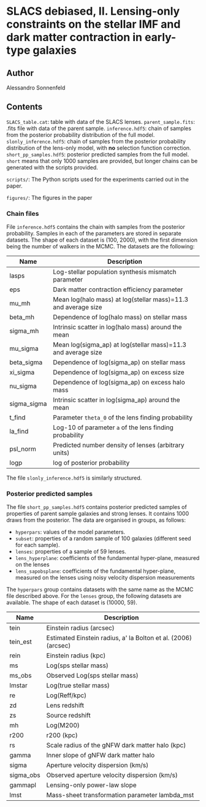 # SLACS debiased, II. Lensing-only constraints on the stellar IMF and dark matter contraction in early-type galaxies

## Author

Alessandro Sonnenfeld

## Contents

`SLACS_table.cat`: table with data of the SLACS lenses.
`parent_sample.fits`: .fits file with data of the parent sample.
`inference.hdf5`: chain of samples from the posterior probability distribution of the full model.
`slonly_inference.hdf5`: chain of samples from the posterior probability distribution of the lens-only model, with **no** selection function correction.
`short_pp_samples.hdf5`: posterior predicted samples from the full model. `short` means that only 1000 samples are provided, but longer chains can be generated with the scripts provided.

`scripts/`: The Python scripts used for the experiments carried out in the paper.

`figures/`: The figures in the paper


### Chain files

File `inference.hdf5` contains the chain with samples from the posterior probability. Samples in each of the parameters are stored in separate datasets. The shape of each dataset is (100, 2000), with the first dimension being the number of walkers in the MCMC. The datasets are the following:

| Name | Description |
| ---- | ----------- |
| lasps | Log-stellar population synthesis mismatch parameter |
| eps | Dark matter contraction efficiency parameter |
| mu_mh | Mean log(halo mass) at log(stellar mass)=11.3 and average size |
| beta_mh | Dependence of log(halo mass) on stellar mass |
| sigma_mh | Intrinsic scatter in log(halo mass) around the mean |
| mu_sigma | Mean log(sigma_ap) at log(stellar mass)=11.3 and average size |
| beta_sigma | Dependence of log(sigma_ap) on stellar mass |
| xi_sigma | Dependence of log(sigma_ap) on excess size | 
| nu_sigma | Dependence of log(sigma_ap) on excess halo mass | 
| sigma_sigma | Intrinsic scatter in log(sigma_ap) around the mean |
| t_find | Parameter `theta_0` of the lens finding probability |
| la_find | Log-10 of parameter `a` of the lens finding probability |
| psl_norm | Predicted number density of lenses (arbitrary units) |
| logp | log of posterior probability |

The file `slonly_inference.hdf5` is similarly structured.

### Posterior predicted samples

The file `short_pp_samples.hdf5` contains posterior predicted samples of properties of parent sample galaxies and strong lenses. It contains 1000 draws from the posterior. The data are organised in groups, as follows:

- `hyperpars`: values of the model parameters.
- `subset`: properties of a random sample of 100 galaxies (different seed for each sample).
- `lenses`: properties of a sample of 59 lenses.
- `lens_hyperplane`: coefficients of the fundamental hyper-plane, measured on the lenses
- `lens_sapobsplane`: coefficients of the fundamental hyper-plane, measured on the lenses using noisy velocity dispersion measurements

The `hyperpars` group contains datasets with the same name as the MCMC file described above.
For the `lenses` group, the following datasets are available. The shape of each dataset is (10000, 59).

| Name | Description |
| ---- | ----------- |
| tein | Einstein radius (arcsec) |
| tein_est | Estimated Einstein radius, a' la Bolton et al. (2006) (arcsec) |
| rein | Einstein radius (kpc) |
| ms | Log(sps stellar mass) |
| ms_obs | Observed Log(sps stellar mass) |
| lmstar | Log(true stellar mass) |
| re | Log(Reff/kpc) |
| zd | Lens redshift |
| zs | Source redshift |
| mh | Log(M200) |
| r200 | r200 (kpc) ||
| rs | Scale radius of the gNFW dark matter halo (kpc) |
| gamma | Inner slope of gNFW dark matter halo |
| sigma | Aperture velocity dispersion (km/s) |
| sigma_obs | Observed aperture velocity dispersion (km/s) |
| gammapl | Lensing-only power-law slope |
| lmst | Mass-sheet transformation parameter lambda_mst |

